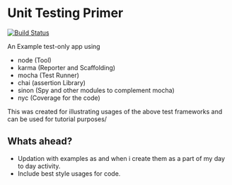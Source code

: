 # Unit Testing Primer

[![Build Status](https://travis-ci.org/vichu1988/mocha-chai-sinon-node-example-app.svg?branch=master)](https://travis-ci.org/vichu1988/mocha-chai-sinon-node-example-app)

An Example test-only app using
 - node     (Tool)
 - karma    (Reporter and Scaffolding)
 - mocha    (Test Runner)
 - chai     (assertion Library)
 - sinon    (Spy and other modules to complement mocha)
 - nyc      (Coverage for the code)

 This was created for illustrating usages of the above test frameworks and can be used for tutorial purposes/



## Whats ahead?

  - Updation with examples as and when i create them as a part of my day to day activity.
  - Include best style usages for code.

